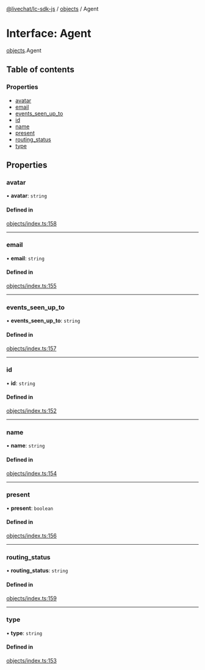 [@livechat/lc-sdk-js](../README.md) / [objects](../modules/objects.md) / Agent

# Interface: Agent

[objects](../modules/objects.md).Agent

## Table of contents

### Properties

- [avatar](objects.Agent.md#avatar)
- [email](objects.Agent.md#email)
- [events\_seen\_up\_to](objects.Agent.md#events_seen_up_to)
- [id](objects.Agent.md#id)
- [name](objects.Agent.md#name)
- [present](objects.Agent.md#present)
- [routing\_status](objects.Agent.md#routing_status)
- [type](objects.Agent.md#type)

## Properties

### avatar

• **avatar**: `string`

#### Defined in

[objects/index.ts:158](https://github.com/livechat/lc-sdk-js/blob/7431f2f/src/objects/index.ts#L158)

___

### email

• **email**: `string`

#### Defined in

[objects/index.ts:155](https://github.com/livechat/lc-sdk-js/blob/7431f2f/src/objects/index.ts#L155)

___

### events\_seen\_up\_to

• **events\_seen\_up\_to**: `string`

#### Defined in

[objects/index.ts:157](https://github.com/livechat/lc-sdk-js/blob/7431f2f/src/objects/index.ts#L157)

___

### id

• **id**: `string`

#### Defined in

[objects/index.ts:152](https://github.com/livechat/lc-sdk-js/blob/7431f2f/src/objects/index.ts#L152)

___

### name

• **name**: `string`

#### Defined in

[objects/index.ts:154](https://github.com/livechat/lc-sdk-js/blob/7431f2f/src/objects/index.ts#L154)

___

### present

• **present**: `boolean`

#### Defined in

[objects/index.ts:156](https://github.com/livechat/lc-sdk-js/blob/7431f2f/src/objects/index.ts#L156)

___

### routing\_status

• **routing\_status**: `string`

#### Defined in

[objects/index.ts:159](https://github.com/livechat/lc-sdk-js/blob/7431f2f/src/objects/index.ts#L159)

___

### type

• **type**: `string`

#### Defined in

[objects/index.ts:153](https://github.com/livechat/lc-sdk-js/blob/7431f2f/src/objects/index.ts#L153)
